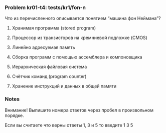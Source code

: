 ### Problem kr01-t4: tests/kr1/fon-n

Что из перечисленного описывается понятием “машина фон Неймана”?

1) Хранимая программа (stored program)

2) Процессор из транзисторов на кремниевой подложке (CMOS)

3) Линейно адресуемая память

4) Сборка программ с помощью ассемблера и компоновщика

5) Иерархическая файловая система

6) Счётчик команд (program counter)

7) Хранение инструкций и данных в общей памяти

### Notes

Внимание! Выпишите номера ответов через пробел в произвольном порядке.

Если вы считаете что верны ответы 1, 3 и 5 то введите 1 3 5

